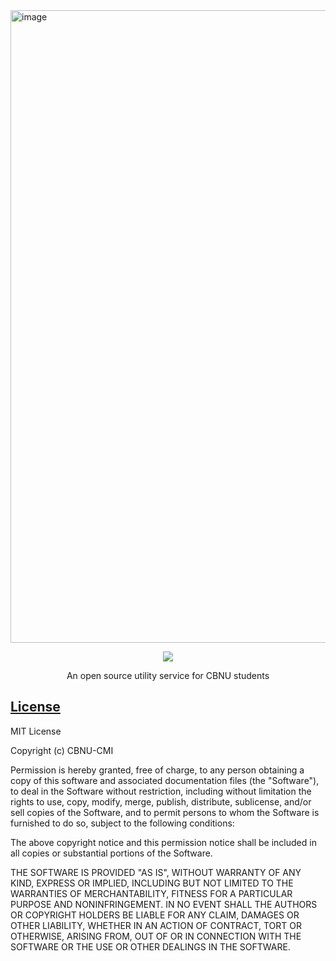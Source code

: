 <a href="https://play.google.com/store/apps/details?id=com.jaryapp.cmi">
  <img width="1012" alt="image" src="https://user-images.githubusercontent.com/38103082/100120789-b1b31e00-2ebb-11eb-93d7-6dc393d33949.png">
</a>

<p align="center">
  <img src="https://img.shields.io/github/license/payw-org/eodiro-server" />
  </a>
</p>

<p align="center">An open source utility service for CBNU students</p>

## [License](https://github.com/CBNU-CMI/cbnu-alrimi/blob/master/LICENSE)

MIT License

Copyright (c) CBNU-CMI

Permission is hereby granted, free of charge, to any person obtaining a copy
of this software and associated documentation files (the "Software"), to deal
in the Software without restriction, including without limitation the rights
to use, copy, modify, merge, publish, distribute, sublicense, and/or sell
copies of the Software, and to permit persons to whom the Software is
furnished to do so, subject to the following conditions:

The above copyright notice and this permission notice shall be included in all
copies or substantial portions of the Software.

THE SOFTWARE IS PROVIDED "AS IS", WITHOUT WARRANTY OF ANY KIND, EXPRESS OR
IMPLIED, INCLUDING BUT NOT LIMITED TO THE WARRANTIES OF MERCHANTABILITY,
FITNESS FOR A PARTICULAR PURPOSE AND NONINFRINGEMENT. IN NO EVENT SHALL THE
AUTHORS OR COPYRIGHT HOLDERS BE LIABLE FOR ANY CLAIM, DAMAGES OR OTHER
LIABILITY, WHETHER IN AN ACTION OF CONTRACT, TORT OR OTHERWISE, ARISING FROM,
OUT OF OR IN CONNECTION WITH THE SOFTWARE OR THE USE OR OTHER DEALINGS IN THE
SOFTWARE.

